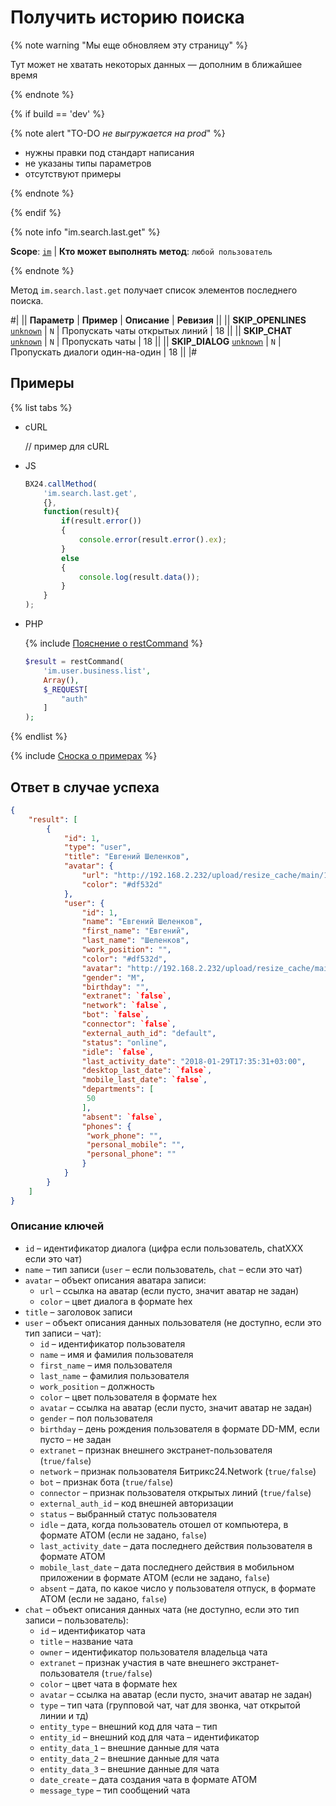# Получить историю поиска

{% note warning "Мы еще обновляем эту страницу" %}

Тут может не хватать некоторых данных — дополним в ближайшее время

{% endnote %}

{% if build == 'dev' %}

{% note alert "TO-DO _не выгружается на prod_" %}

- нужны правки под стандарт написания
- не указаны типы параметров
- отсутствуют примеры

{% endnote %}

{% endif %}

{% note info "im.search.last.get" %}

**Scope**: [`im`](../../scopes/permissions.md) | **Кто может выполнять метод**: `любой пользователь`

{% endnote %}

Метод `im.search.last.get` получает список элементов последнего поиска.

#|
|| **Параметр** | **Пример** | **Описание** | **Ревизия** ||
|| **SKIP_OPENLINES**
[`unknown`](../../data-types.md) | `N` | Пропускать чаты открытых линий | 18 ||
|| **SKIP_CHAT**
[`unknown`](../../data-types.md) | `N` | Пропускать чаты | 18 ||
|| **SKIP_DIALOG**
[`unknown`](../../data-types.md) | `N` | Пропускать диалоги один-на-один | 18 ||
|#

## Примеры

{% list tabs %}

- cURL

    // пример для cURL

- JS

    ```js
    BX24.callMethod(
        'im.search.last.get',
        {},
        function(result){
            if(result.error())
            {
                console.error(result.error().ex);
            }
            else
            {
                console.log(result.data());
            }
        }
    );
    ```

- PHP

    {% include [Пояснение о restCommand](../_includes/rest-command.md) %}

    ```php
    $result = restCommand(
        'im.user.business.list',
        Array(),
        $_REQUEST[
            "auth"
        ]
    );    
    ```

{% endlist %}

{% include [Сноска о примерах](../../../_includes/examples.md) %}

## Ответ в случае успеха

```json
{    
    "result": [
        {
            "id": 1,
            "type": "user",
            "title": "Евгений Шеленков",
            "avatar": {
                "url": "http://192.168.2.232/upload/resize_cache/main/1d3/100_100_2/shelenkov.png",
                "color": "#df532d"
            },
            "user": {
                "id": 1,
                "name": "Евгений Шеленков",
                "first_name": "Евгений",
                "last_name": "Шеленков",
                "work_position": "",
                "color": "#df532d",
                "avatar": "http://192.168.2.232/upload/resize_cache/main/1d3/100_100_2/shelenkov.png",
                "gender": "M",
                "birthday": "",
                "extranet": `false`,
                "network": `false`,
                "bot": `false`,
                "connector": `false`,
                "external_auth_id": "default",
                "status": "online",
                "idle": `false`,
                "last_activity_date": "2018-01-29T17:35:31+03:00",
                "desktop_last_date": `false`,
                "mobile_last_date": `false`,
                "departments": [
                 50
                ],
                "absent": `false`,
                "phones": {
                 "work_phone": "",
                 "personal_mobile": "",
                 "personal_phone": ""
                }
            }
        }
    ]
}            
```

### Описание ключей

- `id` – идентификатор диалога (цифра если пользователь, chatXXX если это чат)
- `name` – тип записи (`user` – если пользователь, `chat` – если это чат)
- `avatar` – объект описания аватара записи:
  - `url` – ссылка на аватар (если пусто, значит аватар не задан)
  - `color` – цвет диалога в формате hex
- `title` – заголовок записи
- `user` – объект описания данных пользователя (не доступно, если это тип записи – чат):
  - `id` – идентификатор пользователя
  - `name` – имя и фамилия пользователя
  - `first_name` – имя пользователя
  - `last_name` – фамилия пользователя
  - `work_position` – должность
  - `color` – цвет пользователя в формате hex
  - `avatar` – ссылка на аватар (если пусто, значит аватар не задан)
  - `gender` – пол пользователя
  - `birthday` – день рождения пользователя в формате DD-MM, если пусто – не задан
  - `extranet` – признак внешнего экстранет-пользователя (`true/false`)
  - `network` – признак пользователя Битрикс24.Network (`true/false`)
  - `bot` – признак бота (`true/false`)
  - `connector` – признак пользователя открытых линий (`true/false`)
  - `external_auth_id` – код внешней авторизации
  - `status` – выбранный статус пользователя
  - `idle` – дата, когда пользователь отошел от компьютера, в формате АТОМ (если не задано, `false`)
  - `last_activity_date` – дата последнего действия пользователя в формате АТОМ
  - `mobile_last_date` – дата последнего действия в мобильном приложении в формате АТОМ (если не задано, `false`)
  - `absent` – дата, по какое число у пользователя отпуск, в формате АТОМ (если не задано, `false`)
- `chat` – объект описания данных чата (не доступно, если это тип записи – пользователь):
  - `id` – идентификатор чата
  - `title` – название чата
  - `owner` – идентификатор пользователя владельца чата
  - `extranet` – признак участия в чате внешнего экстранет-пользователя (`true/false`)
  - `color` – цвет чата в формате hex
  - `avatar` – ссылка на аватар (если пусто, значит аватар не задан)
  - `type` – тип чата (групповой чат, чат для звонка, чат открытой линии и тд)
  - `entity_type` – внешний код для чата – тип
  - `entity_id` – внешний код для чата – идентификатор
  - `entity_data_1` – внешние данные для чата
  - `entity_data_2` – внешние данные для чата
  - `entity_data_3` – внешние данные для чата
  - `date_create` – дата создания чата в формате АТОМ
  - `message_type` – тип сообщений чата